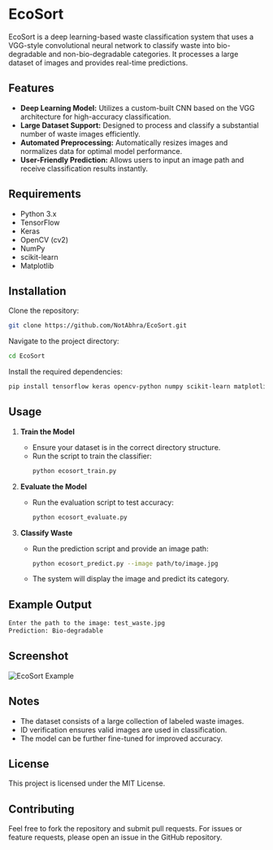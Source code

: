 # EcoSort
EcoSort is a deep learning-based waste classification system that uses a VGG-style convolutional neural network to classify waste into bio-degradable and non-bio-degradable categories. It processes a large dataset of images and provides real-time predictions.

## Features
- **Deep Learning Model:** Utilizes a custom-built CNN based on the VGG architecture for high-accuracy classification.
- **Large Dataset Support:** Designed to process and classify a substantial number of waste images efficiently.
- **Automated Preprocessing:** Automatically resizes images and normalizes data for optimal model performance.
- **User-Friendly Prediction:** Allows users to input an image path and receive classification results instantly.

## Requirements
- Python 3.x
- TensorFlow
- Keras
- OpenCV (cv2)
- NumPy
- scikit-learn
- Matplotlib

## Installation
Clone the repository:
```sh
git clone https://github.com/NotAbhra/EcoSort.git
```

Navigate to the project directory:
```sh
cd EcoSort
```

Install the required dependencies:
```sh
pip install tensorflow keras opencv-python numpy scikit-learn matplotlib
```

## Usage
1. **Train the Model**
   - Ensure your dataset is in the correct directory structure.
   - Run the script to train the classifier:
     ```sh
     python ecosort_train.py
     ```

2. **Evaluate the Model**
   - Run the evaluation script to test accuracy:
     ```sh
     python ecosort_evaluate.py
     ```

3. **Classify Waste**
   - Run the prediction script and provide an image path:
     ```sh
     python ecosort_predict.py --image path/to/image.jpg
     ```
   - The system will display the image and predict its category.

## Example Output
```sh
Enter the path to the image: test_waste.jpg
Prediction: Bio-degradable
```

## Screenshot
![EcoSort Example](https://github.com/user-attachments/assets/78127b49-63f4-4b4c-907b-7abd8f243f02)

## Notes
- The dataset consists of a large collection of labeled waste images.
- ID verification ensures valid images are used in classification.
- The model can be further fine-tuned for improved accuracy.

## License
This project is licensed under the MIT License.

## Contributing
Feel free to fork the repository and submit pull requests. For issues or feature requests, please open an issue in the GitHub repository.

